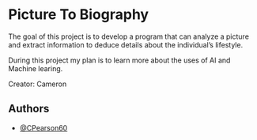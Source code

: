 
# Picture To Biography

The goal of this project is to develop a program that can analyze a picture and extract information to deduce details about the individual’s lifestyle.

During this project my plan is to learn more about the uses of AI and Machine learing.

Creator: Cameron




## Authors

- [@CPearson60](https://github.com/CPearson60)

